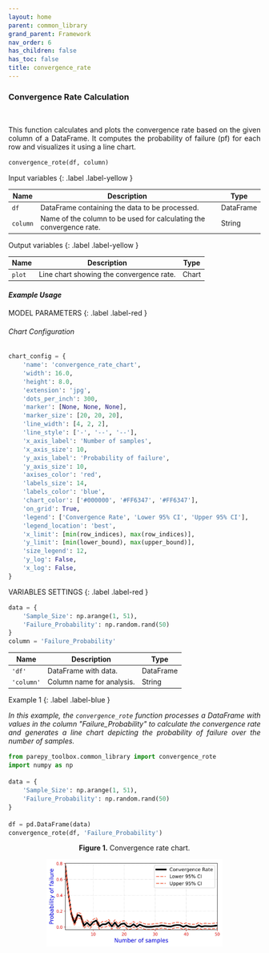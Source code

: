 ```yaml
---
layout: home
parent: common_library
grand_parent: Framework
nav_order: 6
has_children: false
has_toc: false
title: convergence_rate
---
```


<!--Don't delete ths script-->
<script src = "https://polyfill.io/v3/polyfill.min.js?features=es6"></script>
<script id = "MathJax-script" async src="https://cdn.jsdelivr.net/npm/mathjax@3/es5/tex-mml-chtml.js"></script>
<!--Don't delete ths script-->

<h3>Convergence Rate Calculation</h3>
<br>
<p align = "justify">
    This function calculates and plots the convergence rate based on the given column of a DataFrame. It computes the probability of failure (pf) for each row and visualizes it using a line chart.
</p>

```python
convergence_rote(df, column)
```

Input variables
{: .label .label-yellow }

<table style = "width:100%">
    <thead>
      <tr>
        <th>Name</th>
        <th>Description</th>
        <th>Type</th>
      </tr>
    </thead>
    <tr>
        <td><code>df</code></td>
        <td>DataFrame containing the data to be processed.</td>
        <td>DataFrame</td>
    </tr>
    <tr>
        <td><code>column</code></td>
        <td>Name of the column to be used for calculating the convergence rate.</td>
        <td>String</td>
    </tr>
</table>

Output variables
{: .label .label-yellow }

<table style = "width:100%">
   <thead>
     <tr>
       <th>Name</th>
       <th>Description</th>
       <th>Type</th>
     </tr>
   </thead>
   <tr>
       <td><code>plot</code></td>
       <td>Line chart showing the convergence rate.</td>
       <td>Chart</td>
   </tr>
</table>

<h4><i>Example Usage</i></h4>
<p align = "justify" id = "convergence-example"></p>

MODEL PARAMETERS
{: .label .label-red }

<h6><i>Chart Configuration</i></h6>

```python
chart_config = {
    'name': 'convergence_rate_chart',
    'width': 16.0, 
    'height': 8.0,
    'extension': 'jpg',
    'dots_per_inch': 300, 
    'marker': [None, None, None],
    'marker_size': [20, 20, 20],
    'line_width': [4, 2, 2],
    'line_style': ['-', '--', '--'],
    'x_axis_label': 'Number of samples',
    'x_axis_size': 10,
    'y_axis_label': 'Probability of failure',
    'y_axis_size': 10,
    'axises_color': 'red',
    'labels_size': 14,
    'labels_color': 'blue',
    'chart_color': ['#000000', '#FF6347', '#FF6347'],
    'on_grid': True,
    'legend': ['Convergence Rate', 'Lower 95% CI', 'Upper 95% CI'],
    'legend_location': 'best',
    'x_limit': [min(row_indices), max(row_indices)],
    'y_limit': [min(lower_bound), max(upper_bound)],
    'size_legend': 12,
    'y_log': False,
    'x_log': False,
}
```

VARIABLES SETTINGS
{: .label .label-red }

```python
data = {
    'Sample_Size': np.arange(1, 51), 
    'Failure_Probability': np.random.rand(50)
}
column = 'Failure_Probability'
```

<table style = "width:100%">
    <thead>
      <tr>
        <th>Name</th>
        <th>Description</th>
        <th>Type</th>
      </tr>
    </thead>
    <tr>
        <td><code>'df'</code></td>
        <td>DataFrame with data.</td>
        <td>DataFrame</td>
    </tr>
    <tr>
        <td><code>'column'</code></td>
        <td>Column name for analysis.</td>
        <td>String</td>
    </tr>
</table>

Example 1
{: .label .label-blue }

<p align = "justify">
    <i>In this example, the <code>convergence_rote</code> function processes a DataFrame with values in the column "Failure_Probability" to calculate the convergence rate and generates a line chart depicting the probability of failure over the number of samples.</i>
</p>

```python
from parepy_toolbox.common_library import convergence_rote
import numpy as np

data = {
    'Sample_Size': np.arange(1, 51), 
    'Failure_Probability': np.random.rand(50)
}

df = pd.DataFrame(data)
convergence_rote(df, 'Failure_Probability')
``` 
<p align = "center"><b>Figure 1.</b> Convergence rate chart.</p>
<center><img src="assets/images/convergence_rate_chart.jpg" width="70%"></center>